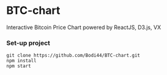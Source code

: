 # BTC-chart
Interactive Bitcoin Price Chart powered by ReactJS, D3.js, VX

### Set-up project
```
git clone https://github.com/Bodi44/BTC-chart.git
npm install
npm start
```
